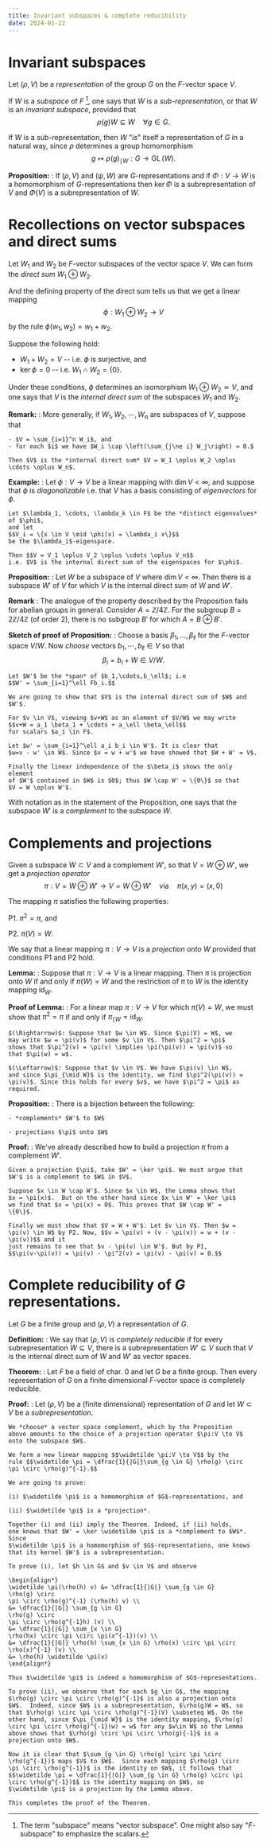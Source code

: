 ```yaml
---
title: Invariant subspaces & complete reducibility
date: 2024-01-22
---
```


# Invariant subspaces

Let $(\rho,V)$ be a *representation* of the group $G$ on the
$F$-vector space $V$.

If $W$ is a *subspace* of $F$ [^1], one says that $W$ is a *sub-representation*, or that $W$ is an *invariant subspace*,
provided that
$$\rho(g)W \subseteq W \quad \forall g \in G.$$

If $W$ is a sub-representation, then $W$ "*is*" itself a
representation of $G$ in a natural way, since $\rho$ determines a
group homomorphism $$g \mapsto \rho(g)_{\mid W}:G \to
\operatorname{GL}(W).$$

[^1]: The term "subspace" means "vector subspace". One might also say "$F$-subspace" to emphasize
      the scalars.

**Proposition:**
:    If $(\rho,V)$ and $(\psi,W)$ are $G$-representations and if
     $\Phi:V \to W$ is a homomorphism of $G$-representations then
     $\ker \Phi$ is a subrepresentation of $V$ and $\Phi(V)$ is a
     subrepresentation of $W$.
	 
# Recollections on vector subspaces and direct sums

Let $W_1$ and $W_2$ be $F$-vector subspaces of the vector space
$V$. We can form the *direct sum* $W_1 \oplus W_2$.

And the defining property of the direct sum tells us that we get a linear mapping
$$\phi:W_1 \oplus W_2 \to V$$
by the rule $\phi(w_1,w_2) = w_1 + w_2$.

Suppose the following hold:

- $W_1 + W_2 = V$ -- i.e. $\phi$ is surjective, and
- $\ker \phi = 0$ -- i.e. $W_1 \cap W_2 = \{0\}$.

Under these conditions, $\phi$ determines an isomorphism $W_1 \oplus
W_2 \simeq V$, and one says that $V$ is the *internal direct sum* of
the subspaces $W_1$ and $W_2$.

**Remark:** 
:   More generally, if $W_1,W_2,\cdots,W_n$ are subspaces of $V$,
    suppose that
	
	- $V = \sum_{i=1}^n W_i$, and
	- for each $i$ we have $W_i \cap \left(\sum_{j\ne i} W_j\right) = 0.$

    Then $V$ is the *internal direct sum* $V = W_1 \oplus W_2 \oplus
    \cdots \oplus W_n$.

**Example:**
:   Let $\phi:V \to V$ be a linear mapping with $\dim V < \infty$, and
    suppose that $\phi$ is *diagonalizable* i.e. that $V$ has a basis
    consisting of *eigenvectors* for $\phi$.

    Let $\lambda_1, \cdots, \lambda_k \in F$ be the *distinct eigenvalues* of $\phi$,
	and let 
	$$V_i = \{x \in V \mid \phi(x) = \lambda_i x\}$$
	be the $\lambda_i$-eigenspace.
	
	Then $$V = V_1 \oplus V_2 \oplus \cdots \oplus V_n$$
	i.e. $V$ is the internal direct sum of the eigenspaces for $\phi$.


**Proposition:**
:   Let $W$ be a subspace of $V$ where $\dim V < \infty$. Then there is a subspace
    $W'$ of $V$ for which $V$ is the internal direct sum of $W$ and $W'$.


**Remark**
:   The analogue of the property described by the Proposition fails
    for abelian groups in general. Consider $A = \mathbb{Z}/4\mathbb{Z}$. For the subgroup
	$B = 2\mathbb{Z}/4\mathbb{Z}$ (of order 2), there is no subgroup $B'$ for which
	$A = B \oplus B'$.

**Sketch of proof of Proposition:**
:   Choose a basis $\beta_1,\dots,\beta_\ell$ for the $F$-vector space
    $V/W$. Now *choose* vectors $b_1,\cdots,b_\ell \in V$ so that $$\beta_i = b_i + W \in V/W.$$
	
	Let $W'$ be the *span* of $b_1,\cdots,b_\ell$; i.e
	$$W' = \sum_{i=1}^\ell Fb_i.$$
	
	We are going to show that $V$ is the internal direct sum of $W$ and $W'$.
	
    For $v \in V$, viewing $v+W$ as an element of $V/W$ we may write
	$$v+W = a_1 \beta_1 + \cdots + a_\ell \beta_\ell$$
	for scalars $a_i \in F$.
	
	Let $w' = \sum_{i=1}^\ell a_i b_i \in W'$. It is clear that
	$w=v - w' \in W$. Since $v = w + w'$ we have showed that $W + W' = V$.
	
	Finally the linear independence of the $\beta_i$ shows the only element
	of $W'$ contained in $W$ is $0$; thus $W \cap W' = \{0\}$ so that
	$V = W \oplus W'$.

With notation as in the statement of the Proposition, one says that the subspace $W'$
is a *complement* to the subspace $W$.

# Complements and projections

Given a subspace $W \subset V$ and a complement $W'$, so that $V = W \oplus W'$, we
get a *projection operator*
$$\pi:V = W \oplus W' \to V = W \oplus W' \quad \text{via} \quad \pi(x,y) = (x,0)$$

The mapping $\pi$ satisfies the following properties:

   P1. $\pi^2 = \pi$, and

   P2. $\pi(V) = W$.

We say that a linear mapping $\pi:V \to V$ is a *projection onto $W$* provided
that conditions P1 and P2 hold.

**Lemma:**
:   Suppose that $\pi:V \to V$ is a linear mapping.
    Then $\pi$ is projection onto $W$ if and only if $\pi(W)
    = W$ and the restriction of $\pi$ to $W$ is the identity mapping
    $\operatorname{id}_W$.

**Proof of Lemma:**
:   For a linear map $\pi:V \to V$ for which $\pi(V) = W$, we must
    show that $\pi^2 = \pi$ if and only if $\pi_{\mid W} =
    \operatorname{id}_W$.

    $(\Rightarrow)$: Suppose that $w \in W$. Since $\pi(V) = W$, we
    may write $w = \pi(v)$ for some $v \in V$. Then $\pi^2 = \pi$
    shows that $\pi^2(v) = \pi(v) \implies \pi(\pi(v)) = \pi(v)$ so
    that $\pi(w) = w$.
	
	$(\Leftarrow)$: Suppose that $v \in V$. We have $\pi(v) \in W$,
	and since $\pi_{\mid W}$ is the identity, we find $\pi^2(\pi(v)) =
	\pi(v)$. Since this holds for every $v$, we have $\pi^2 = \pi$ as
	required.

**Proposition:** 
:   There is a bijection between the following:
   
    - *complements* $W'$ to $W$
	
	- projections $\pi$ onto $W$

**Proof:**
:   We've already described how to build a projection $\pi$ from a complement $W'$.

    Given a projection $\pi$, take $W' = \ker \pi$. We must argue that
	$W'$ is a complement to $W$ in $V$.
	
	Suppose $x \in W \cap W'$. Since $x \in W$, the Lemma shows that
	$x = \pi(x)$.  But on the other hand since $x \in W' = \ker \pi$
	we find that $x = \pi(x) = 0$. This proves that $W \cap W' =
	\{0\}$.
	
	Finally we must show that $V = W + W'$. Let $v \in V$. Then $w =
	\pi(v) \in W$ by P2. Now, $$v = \pi(v) + (v - \pi(v)) = w + (v - \pi(v))$$ and it
	just remains to see that $v - \pi(v) \in W'$. But by P1,
	$$\pi(v-\pi(v)) = \pi(v) - \pi^2(v) = \pi(v) - \pi(v) = 0.$$


# Complete reducibility of $G$ representations.

Let $G$ be a finite group and $(\rho,V)$ a representation of $G$.

**Definition:**
:   We say that $(\rho,V)$ is *completely reducible* if for every
    subrepresentation $W \subseteq V$, there is a subrepresentation
    $W' \subseteq V$ such that $V$ is the internal direct sum of $W$
    and $W'$ as vector spaces.


**Theorem:**
:   Let $F$ be a field of char. 0 and let $G$ be a finite group. Then
    every representation of $G$ on a finite dimensional $F$-vector
    space is completely reducible.
	
**Proof:**
:   Let $(\rho,V)$ be a (finite dimensional) representation of $G$ and
    let $W \subset V$ be a *subrepresentation*.
	
	We *choose* a vector space complement, which by the Proposition
	above amounts to the choice of a projection operator $\pi:V \to V$
	onto the subspace $W$.
	
	We form a new linear mapping $$\widetilde \pi:V \to V$$ by the
	rule $$\widetilde \pi = \dfrac{1}{|G|}\sum_{g \in G} \rho(g) \circ
	\pi \circ \rho(g)^{-1}.$$

    We are going to prove: 
	
	(i) $\widetilde \pi$ is a homomorphism of $G$-representations, and
	
	(ii) $\widetilde \pi$ is a *projection*.

    Together (i) and (ii) imply the Theorem. Indeed, if (ii) holds,
	one knows that $W' = \ker \widetilde \pi$ is a *complement to $W$*. Since
	$\widetilde \pi$ is a homomorphism of $G$-representations, one knows
	that its kernel $W'$ is a subrepresentation.

    To prove (i), let $h \in G$ and $v \in V$ and observe
	
	\begin{align*}
	\widetilde \pi(\rho(h) v) &= \dfrac{1}{|G|} \sum_{g \in G} 
	\rho(g) \circ
	\pi \circ \rho(g)^{-1} (\rho(h) v) \\	
	&= \dfrac{1}{|G|} \sum_{g \in G} 
	\rho(g) \circ
	\pi \circ \rho(g^{-1}h) (v) \\
	&= \dfrac{1}{|G|} \sum_{x \in G} 
	\rho(hx) \circ \pi \circ \pi(x^{-1})(v) \\
	&= \dfrac{1}{|G|} \rho(h) \sum_{x \in G} \rho(x) \circ \pi \circ \rho(x)^{-1} (v) \\
	&= \rho(h) \widetilde \pi(v)
	\end{align*}

    Thus $\widetilde \pi$ is indeed a homomorphism of $G$-representations.
	
	To prove (ii), we observe that for each $g \in G$, the mapping
	$\rho(g) \circ \pi \circ \rho(g)^{-1}$ is also a projection onto
	$W$.  Indeed, since $W$ is a subrepresentation, $\rho(g)W = W$, so
	that $\rho(g) \circ \pi \circ \rho(g)^{-1}(V) \subseteq W$. On the
	other hand, since $\pi_{\mid W}$ is the identity mapping, $\rho(g)
	\circ \pi \circ \rho(g)^{-1}(w) = w$ for any $w\in W$ so the Lemma
	above shows that $\rho(g) \circ \pi \circ \rho(g){-1}$ is a
	projection onto $W$.
	
	Now it is clear that $\sum_{g \in G} \rho(g) \circ \pi \circ
	\rho(g^{-1})$ maps $V$ to $W$.  Since each mapping $\rho(g) \circ
	\pi \circ \rho(g^{-1})$ is the identity on $W$, it follows that
	$$\widetilde \pi = \dfrac{1}{|G|} \sum_{g \in G} \rho(g) \circ \pi
	\circ \rho(g^{-1})$$ is the identity mapping on $W$, so
	$\widetilde \pi$ is a projection by the Lemma above.

    This completes the proof of the Theorem.
